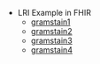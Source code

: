 
- LRI Example in FHIR
     - [gramstain1](gramstain1.html)
     - [gramstain2](http://healthedatainc.com/go-ftp/publish/observation-gramstain2.html)
     - [gramstain3](http://healthedatainc.com/go-ftp/publish/observation-gramstain3.html)
     - [gramstain4](http://healthedatainc.com/go-ftp/publish/observation-gramstain2.html)

